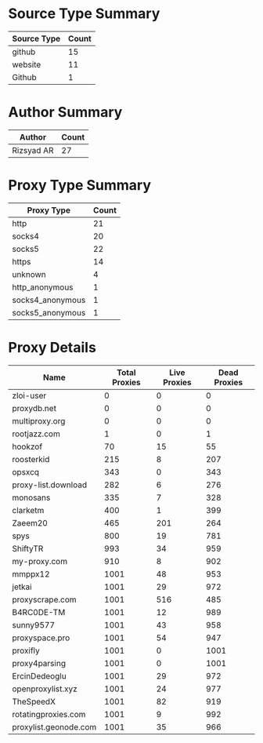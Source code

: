 # Source Type Summary

| Source Type | Count |
|-------------|-------|
| github | 15 |
| website | 11 |
| Github | 1 |


# Author Summary

| Author | Count |
|--------|-------|
| Rizsyad AR | 27 |


# Proxy Type Summary

| Proxy Type | Count |
|------------|-------|
| http | 21 |
| socks4 | 20 |
| socks5 | 22 |
| https | 14 |
| unknown | 4 |
| http_anonymous | 1 |
| socks4_anonymous | 1 |
| socks5_anonymous | 1 |


# Proxy Details

| Name | Total Proxies | Live Proxies | Dead Proxies |
|------|---------------|--------------|---------------|
| zloi-user | 0 | 0 | 0 |
| proxydb.net | 0 | 0 | 0 |
| multiproxy.org | 0 | 0 | 0 |
| rootjazz.com | 1 | 0 | 1 |
| hookzof | 70 | 15 | 55 |
| roosterkid | 215 | 8 | 207 |
| opsxcq | 343 | 0 | 343 |
| proxy-list.download | 282 | 6 | 276 |
| monosans | 335 | 7 | 328 |
| clarketm | 400 | 1 | 399 |
| Zaeem20 | 465 | 201 | 264 |
| spys | 800 | 19 | 781 |
| ShiftyTR | 993 | 34 | 959 |
| my-proxy.com | 910 | 8 | 902 |
| mmppx12 | 1001 | 48 | 953 |
| jetkai | 1001 | 29 | 972 |
| proxyscrape.com | 1001 | 516 | 485 |
| B4RC0DE-TM | 1001 | 12 | 989 |
| sunny9577 | 1001 | 43 | 958 |
| proxyspace.pro | 1001 | 54 | 947 |
| proxifly | 1001 | 0 | 1001 |
| proxy4parsing | 1001 | 0 | 1001 |
| ErcinDedeoglu | 1001 | 29 | 972 |
| openproxylist.xyz | 1001 | 24 | 977 |
| TheSpeedX | 1001 | 82 | 919 |
| rotatingproxies.com | 1001 | 9 | 992 |
| proxylist.geonode.com | 1001 | 35 | 966 |
